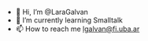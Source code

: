 - 👋 Hi, I’m @LaraGalvan
- 🌱 I’m currently learning Smalltalk
- 📫 How to reach me lgalvan@fi.uba.ar

<!---
LaraGalvan/LaraGalvan is a ✨ special ✨ repository because its `README.md` (this file) appears on your GitHub profile.
You can click the Preview link to take a look at your changes.
--->
